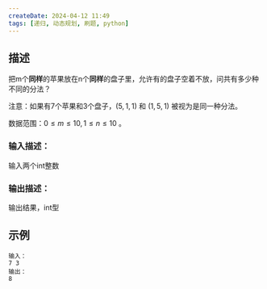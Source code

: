 ```yaml
---
createDate: 2024-04-12 11:49
tags: [递归, 动态规划, 刷题, python]
---
```

## 描述

把m个**同样**的苹果放在n个**同样**的盘子里，允许有的盘子空着不放，问共有多少种不同的分法？

注意：如果有7个苹果和3个盘子，$(5,1,1)$ 和 $(1,5,1)$ 被视为是同一种分法。

数据范围：$0≤m≤10,1≤n≤10$ 。

### 输入描述：

输入两个int整数

### 输出描述：

输出结果，int型

## 示例
```0
输入：
7 3
输出：
8
```